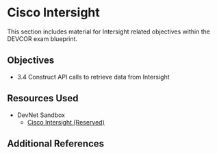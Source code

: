 # Cisco Intersight

This section includes material for Intersight related objectives within the DEVCOR exam blueprint.

## Objectives
- 3.4 Construct API calls to retrieve data from Intersight

## Resources Used
- DevNet Sandbox
  - [Cisco Intersight (Reserved)](https://devnetsandbox.cisco.com/RM/Diagram/Index/a63216d2-e891-4856-9f27-309ca61ec862?diagramType=Topology)

## Additional References

